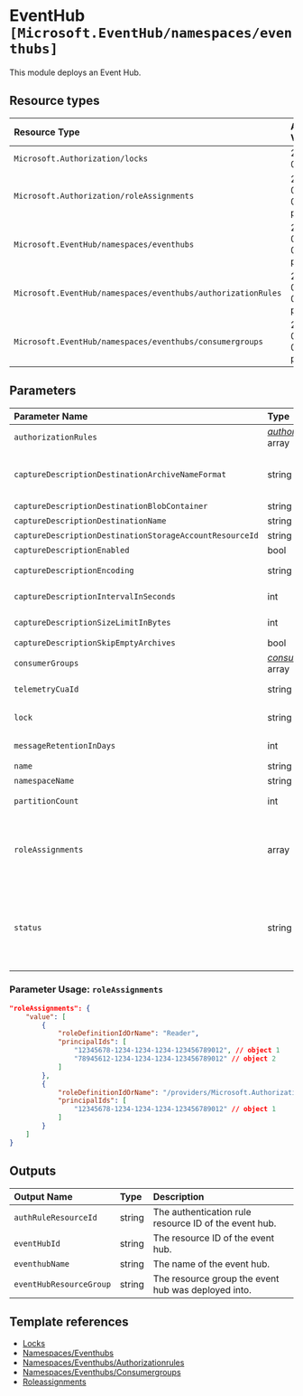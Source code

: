 # EventHub `[Microsoft.EventHub/namespaces/eventhubs]`

This module deploys an Event Hub.

## Resource types

| Resource Type | API Version |
| :-- | :-- |
| `Microsoft.Authorization/locks` | 2017-04-01 |
| `Microsoft.Authorization/roleAssignments` | 2021-04-01-preview |
| `Microsoft.EventHub/namespaces/eventhubs` | 2021-06-01-preview |
| `Microsoft.EventHub/namespaces/eventhubs/authorizationRules` | 2021-06-01-preview |
| `Microsoft.EventHub/namespaces/eventhubs/consumergroups` | 2021-06-01-preview |

## Parameters

| Parameter Name | Type | Default Value | Possible Values | Description |
| :-- | :-- | :-- | :-- | :-- |
| `authorizationRules` | _[authorizationRules](authorizationRules/readme.md)_ array | `[System.Collections.Hashtable]` |  | Optional. Authorization Rules for the event hub |
| `captureDescriptionDestinationArchiveNameFormat` | string | `{Namespace}/{EventHub}/{PartitionId}/{Year}/{Month}/{Day}/{Hour}/{Minute}/{Second}` |  | Optional. Blob naming convention for archive, e.g. {Namespace}/{EventHub}/{PartitionId}/{Year}/{Month}/{Day}/{Hour}/{Minute}/{Second}. Here all the parameters (Namespace,EventHub .. etc) are mandatory irrespective of order |
| `captureDescriptionDestinationBlobContainer` | string |  |  | Optional. Blob container Name |
| `captureDescriptionDestinationName` | string | `EventHubArchive.AzureBlockBlob` |  | Optional. Name for capture destination |
| `captureDescriptionDestinationStorageAccountResourceId` | string |  |  | Optional. Resource ID of the storage account to be used to create the blobs |
| `captureDescriptionEnabled` | bool |  |  | Optional. A value that indicates whether capture description is enabled. |
| `captureDescriptionEncoding` | string | `Avro` | `[Avro, AvroDeflate]` | Optional. Enumerates the possible values for the encoding format of capture description. Note: "AvroDeflate" will be deprecated in New API Version |
| `captureDescriptionIntervalInSeconds` | int | `300` |  | Optional. The time window allows you to set the frequency with which the capture to Azure Blobs will happen |
| `captureDescriptionSizeLimitInBytes` | int | `314572800` |  | Optional. The size window defines the amount of data built up in your Event Hub before an capture operation |
| `captureDescriptionSkipEmptyArchives` | bool |  |  | Optional. A value that indicates whether to Skip Empty Archives |
| `consumerGroups` | _[consumerGroups](consumerGroups/readme.md)_ array | `[System.Collections.Hashtable]` |  | Optional. The consumer groups to create in this event hub instance |
| `telemetryCuaId` | string |  |  | Optional. Customer Usage Attribution ID (GUID). This GUID must be previously registered |
| `lock` | string | `NotSpecified` | `[CanNotDelete, NotSpecified, ReadOnly]` | Optional. Specify the type of lock. |
| `messageRetentionInDays` | int | `1` |  | Optional. Number of days to retain the events for this Event Hub, value should be 1 to 7 days |
| `name` | string |  |  | Required. The name of the event hub |
| `namespaceName` | string |  |  | Required. The name of the event hub namespace |
| `partitionCount` | int | `2` |  | Optional. Number of partitions created for the Event Hub, allowed values are from 1 to 32 partitions. |
| `roleAssignments` | array | `[]` |  | Optional. Array of role assignment objects that contain the 'roleDefinitionIdOrName' and 'principalId' to define RBAC role assignments on this resource. In the roleDefinitionIdOrName attribute, you can provide either the display name of the role definition, or its fully qualified ID in the following format: '/providers/Microsoft.Authorization/roleDefinitions/c2f4ef07-c644-48eb-af81-4b1b4947fb11' |
| `status` | string | `Active` | `[Active, Creating, Deleting, Disabled, ReceiveDisabled, Renaming, Restoring, SendDisabled, Unknown]` | Optional. Enumerates the possible values for the status of the Event Hub. |

### Parameter Usage: `roleAssignments`

```json
"roleAssignments": {
    "value": [
        {
            "roleDefinitionIdOrName": "Reader",
            "principalIds": [
                "12345678-1234-1234-1234-123456789012", // object 1
                "78945612-1234-1234-1234-123456789012" // object 2
            ]
        },
        {
            "roleDefinitionIdOrName": "/providers/Microsoft.Authorization/roleDefinitions/c2f4ef07-c644-48eb-af81-4b1b4947fb11",
            "principalIds": [
                "12345678-1234-1234-1234-123456789012" // object 1
            ]
        }
    ]
}
```

## Outputs

| Output Name | Type | Description |
| :-- | :-- | :-- |
| `authRuleResourceId` | string | The authentication rule resource ID of the event hub. |
| `eventHubId` | string | The resource ID of the event hub. |
| `eventhubName` | string | The name of the event hub. |
| `eventHubResourceGroup` | string | The resource group the event hub was deployed into. |

## Template references

- [Locks](https://docs.microsoft.com/en-us/azure/templates/Microsoft.Authorization/2017-04-01/locks)
- [Namespaces/Eventhubs](https://docs.microsoft.com/en-us/azure/templates/Microsoft.EventHub/2021-06-01-preview/namespaces/eventhubs)
- [Namespaces/Eventhubs/Authorizationrules](https://docs.microsoft.com/en-us/azure/templates/Microsoft.EventHub/2021-06-01-preview/namespaces/eventhubs/authorizationRules)
- [Namespaces/Eventhubs/Consumergroups](https://docs.microsoft.com/en-us/azure/templates/Microsoft.EventHub/2021-06-01-preview/namespaces/eventhubs/consumergroups)
- [Roleassignments](https://docs.microsoft.com/en-us/azure/templates/Microsoft.Authorization/2021-04-01-preview/roleAssignments)
